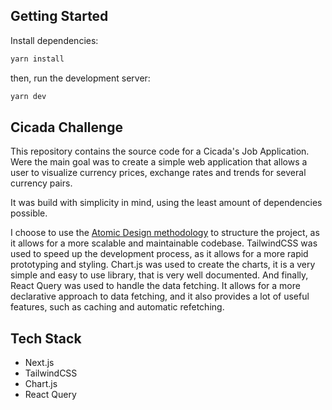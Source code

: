 ## Getting Started
Install dependencies:

```bash
yarn install

```

then, run the development server:

```bash
yarn dev

```

## Cicada Challenge

This repository contains the source code for a Cicada's Job Application. Were the main goal was to create a simple web application that allows a user to visualize currency prices, exchange rates and trends for several currency pairs.

It was build with simplicity in mind, using the least amount of dependencies possible.

I choose to use the [Atomic Design methodology](https://atomicdesign.bradfrost.com) to structure the project, as it allows for a more scalable and maintainable codebase.
TailwindCSS was used to speed up the development process, as it allows for a more rapid prototyping and styling.
Chart.js was used to create the charts, it is a very simple and easy to use library, that is very well documented.
And finally, React Query was used to handle the data fetching. It allows for a more declarative approach to data fetching, and it also provides a lot of useful features, such as caching and automatic refetching.

## Tech Stack
- Next.js
- TailwindCSS
- Chart.js
- React Query